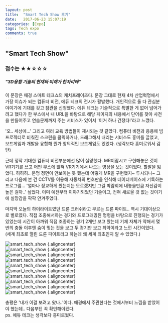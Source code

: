 ```yaml
---
layout: post
title:  "Smart Tech Show 후기"
date:   2017-06-23 15:07:19
categories: [Expo]
tags: Tech expo
comments: true
---
```

<!--more-->
<h2>"Smart Tech Show"</h2>

<h3>점수는 ★★☆☆☆</h3>

<h5>"3D융합 기술의 현재와 미래가 한자리에"</h5>


이 문장은 매경 스마트 테크쇼의 캐치프레이즈다. 문장 그대로 현재 4차 산업혁명에서 가장 이슈가 되는 컴퓨터 비전, 에듀 테크의 전시가 활발했다. 개인적으로 둘 다 관심분야이기에 기대를 갖고 참관을 신청했다. 에듀 테크는 기술적으로 특별한 게 없어 넘어가려고 했다가 한 부스에서 내 URL을 바탕으로 해당 페이지의 내용에서 단어를 찾아 사전을 만들어주고 연습문제까지 주는 서비스가 있어서 '이거 하나 건졌다!'라고 느꼈다.  

'오.. 세상에...' 그리고 여러 교육 방법들이 제시되는 것 같았다. 컴퓨터 비전과 응용해 빔 프로젝터로 비춰진 스크린을 클릭하거나, 드래그해서 내리는 서비스도 흥미를 끌었고, 보드게임과 개발을 융합해 뭔가 창의적인 보드게임도 있었다. (생각보다 흥미로워서 감탄)  

근데 정작 기대한 컴퓨터 비전부분에선 많이 실망했다. MR이랍시고 구현해놓은 것이 VR기기를 쓰고 어떤 부스에 앉혀 VR기기에서 나오는 영상을 보는 것이었다. 할말을 잃었다. 허허허.. 분명 정면이 안보이는 듯 했는데 어떻게 MR을 구현했지~ 투시되나~ 그리고 다음에 본 건 CCTV를 이용해 자동차의 번호판을 인식해 데이터베이스에 기록하는 프로그램... '얼마나 정교하게 짰는지는 모르겠지만 그걸 박람회에 내놓을만큼 자신감이 높은 걸까..' 싶었다. 이미 예전부터 이야기되었던 기술이고, 전혀 새로울 것 없는 것이기에 실망감을 팍팍 안겨주었다.  

마지막 오늘의 하이라이트였던 드론 크러쉬라고 부르는 드론 파이트.. 역시 기대이상으로 별로였다. 직접 조종해서하는 경기와 프로그래밍된 명령을 바탕으로 진행되는 경기가 있었는데 시간이 아까워 직접 조종하는 경기 2개만 보고 왔는데 기체 자체가 약해서 몇 번의 충돌 이후엔 숨이 멎는 것을 보고 두 경기만 보고 최악이라고 느낀 시간이었다.  
(세계 최초로 열린 드론 파이트라고 하는데 왜 세계 최초인지 알 수 있었다.)

![smart_tech_show](https://raw.githubusercontent.com/rjs1197/rjs1197.github.io/master/img/smart_tech_show/smart_tech_show_1.png) {.aligncenter}  
![smart_tech_show](https://raw.githubusercontent.com/rjs1197/rjs1197.github.io/master/img/smart_tech_show/smart_tech_show_2.png) {.aligncenter}  
![smart_tech_show](https://raw.githubusercontent.com/rjs1197/rjs1197.github.io/master/img/smart_tech_show/smart_tech_show_3.png) {.aligncenter}  
![smart_tech_show](https://raw.githubusercontent.com/rjs1197/rjs1197.github.io/master/img/smart_tech_show/smart_tech_show_4.png) {.aligncenter}  
![smart_tech_show](https://raw.githubusercontent.com/rjs1197/rjs1197.github.io/master/img/smart_tech_show/smart_tech_show_5.png) {.aligncenter}  
![smart_tech_show](https://raw.githubusercontent.com/rjs1197/rjs1197.github.io/master/img/smart_tech_show/smart_tech_show_6.png) {.aligncenter}  
![smart_tech_show](https://raw.githubusercontent.com/rjs1197/rjs1197.github.io/master/img/smart_tech_show/smart_tech_show_7.png) {.aligncenter}  
![smart_tech_show](https://raw.githubusercontent.com/rjs1197/rjs1197.github.io/master/img/smart_tech_show/smart_tech_show_8.png) {.aligncenter}  
![smart_tech_show](https://raw.githubusercontent.com/rjs1197/rjs1197.github.io/master/img/smart_tech_show/smart_tech_show_9.png) {.aligncenter}  
![smart_tech_show](https://raw.githubusercontent.com/rjs1197/rjs1197.github.io/master/img/smart_tech_show/smart_tech_show_10.png) {.aligncenter}  

총평은 '내가 이걸 보려고 왔나..'이다. 매경에서 주관한다는 것에서부터 느낌을 받았어야 했는데.. 다음부턴 꼭 확인해야겠다.  
ps. 에듀 테크는 생각보다 흥미로웠다.
